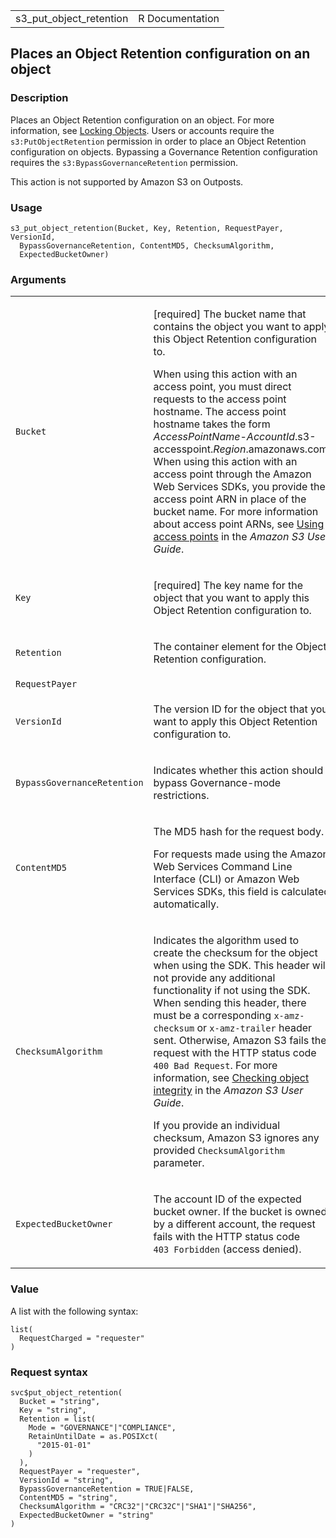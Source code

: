 <table style="width: 100%;">
<tbody>
<tr class="odd">
<td>s3_put_object_retention</td>
<td style="text-align: right;">R Documentation</td>
</tr>
</tbody>
</table>

## Places an Object Retention configuration on an object

### Description

Places an Object Retention configuration on an object. For more
information, see [Locking
Objects](https://docs.aws.amazon.com/AmazonS3/latest/userguide/object-lock.html).
Users or accounts require the `s3:PutObjectRetention` permission in
order to place an Object Retention configuration on objects. Bypassing a
Governance Retention configuration requires the
`s3:BypassGovernanceRetention` permission.

This action is not supported by Amazon S3 on Outposts.

### Usage

    s3_put_object_retention(Bucket, Key, Retention, RequestPayer, VersionId,
      BypassGovernanceRetention, ContentMD5, ChecksumAlgorithm,
      ExpectedBucketOwner)

### Arguments

<table>
<colgroup>
<col style="width: 35%" />
<col style="width: 65%" />
</colgroup>
<tbody>
<tr class="odd">
<td><code id="s3_put_object_retention_:_Bucket">Bucket</code></td>
<td><p>[required] The bucket name that contains the object you want to
apply this Object Retention configuration to.</p>
<p>When using this action with an access point, you must direct requests
to the access point hostname. The access point hostname takes the form
<em>AccessPointName</em>-<em>AccountId</em>.s3-accesspoint.<em>Region</em>.amazonaws.com.
When using this action with an access point through the Amazon Web
Services SDKs, you provide the access point ARN in place of the bucket
name. For more information about access point ARNs, see <a
href="https://docs.aws.amazon.com/AmazonS3/latest/userguide/using-access-points.html">Using
access points</a> in the <em>Amazon S3 User Guide</em>.</p></td>
</tr>
<tr class="even">
<td><code id="s3_put_object_retention_:_Key">Key</code></td>
<td><p>[required] The key name for the object that you want to apply
this Object Retention configuration to.</p></td>
</tr>
<tr class="odd">
<td><code id="s3_put_object_retention_:_Retention">Retention</code></td>
<td><p>The container element for the Object Retention
configuration.</p></td>
</tr>
<tr class="even">
<td><code
id="s3_put_object_retention_:_RequestPayer">RequestPayer</code></td>
<td></td>
</tr>
<tr class="odd">
<td><code id="s3_put_object_retention_:_VersionId">VersionId</code></td>
<td><p>The version ID for the object that you want to apply this Object
Retention configuration to.</p></td>
</tr>
<tr class="even">
<td><code
id="s3_put_object_retention_:_BypassGovernanceRetention">BypassGovernanceRetention</code></td>
<td><p>Indicates whether this action should bypass Governance-mode
restrictions.</p></td>
</tr>
<tr class="odd">
<td><code
id="s3_put_object_retention_:_ContentMD5">ContentMD5</code></td>
<td><p>The MD5 hash for the request body.</p>
<p>For requests made using the Amazon Web Services Command Line
Interface (CLI) or Amazon Web Services SDKs, this field is calculated
automatically.</p></td>
</tr>
<tr class="even">
<td><code
id="s3_put_object_retention_:_ChecksumAlgorithm">ChecksumAlgorithm</code></td>
<td><p>Indicates the algorithm used to create the checksum for the
object when using the SDK. This header will not provide any additional
functionality if not using the SDK. When sending this header, there must
be a corresponding <code>x-amz-checksum</code> or
<code>x-amz-trailer</code> header sent. Otherwise, Amazon S3 fails the
request with the HTTP status code <code
style="white-space: pre;">⁠400 Bad Request⁠</code>. For more information,
see <a
href="https://docs.aws.amazon.com/AmazonS3/latest/userguide/checking-object-integrity.html">Checking
object integrity</a> in the <em>Amazon S3 User Guide</em>.</p>
<p>If you provide an individual checksum, Amazon S3 ignores any provided
<code>ChecksumAlgorithm</code> parameter.</p></td>
</tr>
<tr class="odd">
<td><code
id="s3_put_object_retention_:_ExpectedBucketOwner">ExpectedBucketOwner</code></td>
<td><p>The account ID of the expected bucket owner. If the bucket is
owned by a different account, the request fails with the HTTP status
code <code style="white-space: pre;">⁠403 Forbidden⁠</code> (access
denied).</p></td>
</tr>
</tbody>
</table>

### Value

A list with the following syntax:

    list(
      RequestCharged = "requester"
    )

### Request syntax

    svc$put_object_retention(
      Bucket = "string",
      Key = "string",
      Retention = list(
        Mode = "GOVERNANCE"|"COMPLIANCE",
        RetainUntilDate = as.POSIXct(
          "2015-01-01"
        )
      ),
      RequestPayer = "requester",
      VersionId = "string",
      BypassGovernanceRetention = TRUE|FALSE,
      ContentMD5 = "string",
      ChecksumAlgorithm = "CRC32"|"CRC32C"|"SHA1"|"SHA256",
      ExpectedBucketOwner = "string"
    )

